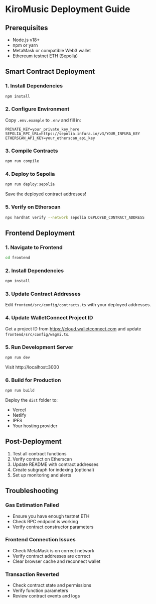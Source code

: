 # KiroMusic Deployment Guide

## Prerequisites

- Node.js v18+
- npm or yarn
- MetaMask or compatible Web3 wallet
- Ethereum testnet ETH (Sepolia)

## Smart Contract Deployment

### 1. Install Dependencies

```bash
npm install
```

### 2. Configure Environment

Copy `.env.example` to `.env` and fill in:

```
PRIVATE_KEY=your_private_key_here
SEPOLIA_RPC_URL=https://sepolia.infura.io/v3/YOUR_INFURA_KEY
ETHERSCAN_API_KEY=your_etherscan_api_key
```

### 3. Compile Contracts

```bash
npm run compile
```

### 4. Deploy to Sepolia

```bash
npm run deploy:sepolia
```

Save the deployed contract addresses!

### 5. Verify on Etherscan

```bash
npx hardhat verify --network sepolia DEPLOYED_CONTRACT_ADDRESS
```

## Frontend Deployment

### 1. Navigate to Frontend

```bash
cd frontend
```

### 2. Install Dependencies

```bash
npm install
```

### 3. Update Contract Addresses

Edit `frontend/src/config/contracts.ts` with your deployed addresses.

### 4. Update WalletConnect Project ID

Get a project ID from https://cloud.walletconnect.com and update `frontend/src/config/wagmi.ts`.

### 5. Run Development Server

```bash
npm run dev
```

Visit http://localhost:3000

### 6. Build for Production

```bash
npm run build
```

Deploy the `dist` folder to:
- Vercel
- Netlify
- IPFS
- Your hosting provider

## Post-Deployment

1. Test all contract functions
2. Verify contract on Etherscan
3. Update README with contract addresses
4. Create subgraph for indexing (optional)
5. Set up monitoring and alerts

## Troubleshooting

### Gas Estimation Failed
- Ensure you have enough testnet ETH
- Check RPC endpoint is working
- Verify contract constructor parameters

### Frontend Connection Issues
- Check MetaMask is on correct network
- Verify contract addresses are correct
- Clear browser cache and reconnect wallet

### Transaction Reverted
- Check contract state and permissions
- Verify function parameters
- Review contract events and logs
